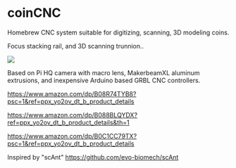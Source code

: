 # coinCNC
Homebrew CNC system suitable for digitizing, scanning, 3D modeling coins.

Focus stacking rail, and 3D scanning trunnion..


![](images/scanner_3D_comp.png)

Based on Pi HQ camera with macro lens, MakerbeamXL aluminum extrusions, and 
inexpensive Arduino based GRBL CNC controllers.

https://www.amazon.com/dp/B08R74TYB8?psc=1&ref=ppx_yo2ov_dt_b_product_details

https://www.amazon.com/dp/B088BLQYDX?ref=ppx_yo2ov_dt_b_product_details&th=1

https://www.amazon.com/dp/B0C1CC79TX?psc=1&ref=ppx_yo2ov_dt_b_product_details





Inspired by "scAnt"
https://github.com/evo-biomech/scAnt
